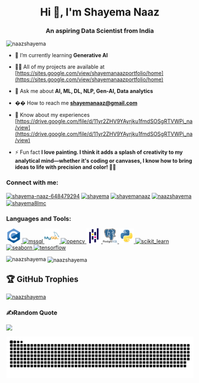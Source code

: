 <h1 align="center">Hi 👋, I'm Shayema Naaz</h1>
<h3 align="center">An aspiring Data Scientist from India</h3>
<!-- <img src="https://thumbs.dreamstime.com/z/black-female-programmer-her-late-s-sitting-desk-surrounded-high-tech-gadgets-screens-generative-ai-351028213.jpg?ct=jpeg" width="490px" align="right" alt=""> -->
<!-- <img src="https://media4.giphy.com/media/78XCFBGOlS6keY1Bil/giphy.gif" width="300px" align="centre" alt=""> -->

<img src="https://images.steamusercontent.com/ugc/1631947648964785474/81CBA15178466DD47195A239232202E78987B714/?imw=5000&imh=5000&ima=fit&impolicy=Letterbox&imcolor=%23000000&letterbox=false" width="300px" align="right" alt="">


<p align="left"> <img src="https://komarev.com/ghpvc/?username=naazshayema&label=Profile%20views&color=0e75b6&style=flat" alt="naazshayema" /> </p>




- 🌱 I’m currently learning **Generative AI**

- 👨‍💻 All of my projects are available at [https://sites.google.com/view/shayemanaazportfolio/home](https://sites.google.com/view/shayemanaazportfolio/home)

- 💬 Ask me about **AI, ML, DL, NLP, Gen-AI, Data analytics**

- ‍�‍� How to reach me **shayemanaaz@gmail.com**

- 📝 Know about my experiences [https://drive.google.com/file/d/11yr2ZHV9YAyrjku1fmdSOSgRTVWPj_na/view](https://drive.google.com/file/d/11yr2ZHV9YAyrjku1fmdSOSgRTVWPj_na/view)

- ⚡ Fun fact **I love painting. I think it adds a splash of creativity to my analytical mind—whether it's coding or canvases, I know how to bring ideas to life with precision and color! 🎨✨**

<h3 align="left">Connect with me:</h3>
<p align="left">
<a href="https://linkedin.com/in/shayema-naaz-648479294" target="blank"><img align="center" src="https://raw.githubusercontent.com/rahuldkjain/github-profile-readme-generator/master/src/images/icons/Social/linked-in-alt.svg" alt="shayema-naaz-648479294" height="30" width="40" /></a>
<a href="https://kaggle.com/shayema" target="blank"><img align="center" src="https://raw.githubusercontent.com/rahuldkjain/github-profile-readme-generator/master/src/images/icons/Social/kaggle.svg" alt="shayema" height="30" width="40" /></a>
<a href="https://www.hackerrank.com/shayemanaaz" target="blank"><img align="center" src="https://raw.githubusercontent.com/rahuldkjain/github-profile-readme-generator/master/src/images/icons/Social/hackerrank.svg" alt="shayemanaaz" height="30" width="40" /></a>
<a href="https://www.leetcode.com/naazshayema" target="blank"><img align="center" src="https://raw.githubusercontent.com/rahuldkjain/github-profile-readme-generator/master/src/images/icons/Social/leet-code.svg" alt="naazshayema" height="30" width="40" /></a>
<a href="https://auth.geeksforgeeks.org/user/shayema8lmc" target="blank"><img align="center" src="https://raw.githubusercontent.com/rahuldkjain/github-profile-readme-generator/master/src/images/icons/Social/geeks-for-geeks.svg" alt="shayema8lmc" height="30" width="40" /></a>
</p>

<h3 align="left">Languages and Tools:</h3>
<p align="left"> <a href="https://www.cprogramming.com/" target="_blank" rel="noreferrer"> <img src="https://raw.githubusercontent.com/devicons/devicon/master/icons/c/c-original.svg" alt="c" width="40" height="40"/> </a> <a href="https://www.microsoft.com/en-us/sql-server" target="_blank" rel="noreferrer"> <img src="https://www.svgrepo.com/show/303229/microsoft-sql-server-logo.svg" alt="mssql" width="40" height="40"/> </a> <a href="https://www.mysql.com/" target="_blank" rel="noreferrer"> <img src="https://raw.githubusercontent.com/devicons/devicon/master/icons/mysql/mysql-original-wordmark.svg" alt="mysql" width="40" height="40"/> </a> <a href="https://opencv.org/" target="_blank" rel="noreferrer"> <img src="https://www.vectorlogo.zone/logos/opencv/opencv-icon.svg" alt="opencv" width="40" height="40"/> </a> <a href="https://pandas.pydata.org/" target="_blank" rel="noreferrer"> <img src="https://raw.githubusercontent.com/devicons/devicon/2ae2a900d2f041da66e950e4d48052658d850630/icons/pandas/pandas-original.svg" alt="pandas" width="40" height="40"/> </a> <a href="https://www.postgresql.org" target="_blank" rel="noreferrer"> <img src="https://raw.githubusercontent.com/devicons/devicon/master/icons/postgresql/postgresql-original-wordmark.svg" alt="postgresql" width="40" height="40"/> </a> <a href="https://www.python.org" target="_blank" rel="noreferrer"> <img src="https://raw.githubusercontent.com/devicons/devicon/master/icons/python/python-original.svg" alt="python" width="40" height="40"/> </a> <a href="https://scikit-learn.org/" target="_blank" rel="noreferrer"> <img src="https://upload.wikimedia.org/wikipedia/commons/0/05/Scikit_learn_logo_small.svg" alt="scikit_learn" width="40" height="40"/> </a> <a href="https://seaborn.pydata.org/" target="_blank" rel="noreferrer"> <img src="https://seaborn.pydata.org/_images/logo-mark-lightbg.svg" alt="seaborn" width="40" height="40"/> </a> <a href="https://www.tensorflow.org" target="_blank" rel="noreferrer"> <img src="https://www.vectorlogo.zone/logos/tensorflow/tensorflow-icon.svg" alt="tensorflow" width="40" height="40"/> </a> </p>

<p><img align="left" src="https://github-readme-stats.vercel.app/api/top-langs?username=naazshayema&show_icons=true&theme=dark&locale=en&layout=compact" alt="naazshayema" /></p>

<p>&nbsp;<img align="center" src="https://github-readme-stats.vercel.app/api?username=naazshayema&show_icons=true&theme=dark&locale=en" alt="naazshayema" /></p>



## 🏆 GitHub Trophies
<p align="left">  
  <a href="https://github.com/ryo-ma/github-profile-trophy">
    <img src="https://github-profile-trophy.vercel.app/?username=naazshayema&theme=darkhub&no-frame=false&no-bg=false&margin-w=4" alt="naazshayema" />
  </a>  
</p>




### ✍️Random Quote
![](https://quotes-github-readme.vercel.app/api?quote=The%20real%20power%20of%20AI%20is%20not%20in%20replacing%20humans,%20but%20in%20amplifying%20human%20potential.&author=Fei-Fei%20Li&type=horizontal&theme=dark)



<picture>
  <source media="(prefers-color-scheme: dark)" srcset="https://raw.githubusercontent.com/NaazShayema/NaazShayema/output/github-snake-dark.svg" />
  <source media="(prefers-color-scheme: light)" srcset="https://raw.githubusercontent.com/NaazShayema/NaazShayema/output/github-snake.svg" />
  <img alt="github-snake" src="https://raw.githubusercontent.com/NaazShayema/NaazShayema/output/github-snake.svg" />
</picture>


